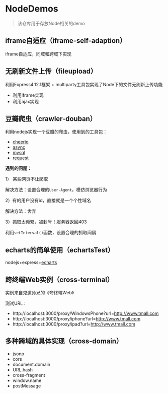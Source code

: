 # NodeDemos

> 该仓库用于存放Node相关的demo

## iframe自适应（iframe-self-adaption）

iframe自适应，同域和跨域下实现

## 无刷新文件上传（fileupload）

利用Express4.12.1框架 + multiparty工具包实现了Node下的文件无刷新上传功能

* 利用iframe实现
* 利用ajax实现

## 豆瓣爬虫（crawler-douban）

利用nodejs实现一个豆瓣的爬虫，使用到的工具包：

* [cheerio](https://github.com/cheeriojs/cheerio "cheerio")
* [async](https://github.com/caolan/async "async")
* [mysql](https://github.com/felixge/node-mysql "mysql")
* [request](https://github.com/request/request "request")

**遇到的问题：**

1） 某些网页不让爬取

解决方法：设置合理的`User-Agent`，模仿浏览器行为

2）有的用户没有id，直接就是一个个性域名

解决方法：舍弃

3）抓取太频繁，被封号！服务器返回403

利用`setInterval()`函数，设置合理的抓取间隔

## echarts的简单使用（echartsTest）

nodejs+express+[echarts](http://echarts.baidu.com/index.html "Echarts")

## 跨终端Web实例（cross-terminal）

实例来自鬼道师兄的《夸终端Web》

测试URL：

* http://localhost:3000/proxy/WindowsPhone?url=http://www.tmall.com
* http://localhost:3000/proxy/iphone?url=http://www.tmall.com
* http://localhost:3000/proxy/ipad?url=http://www.tmall.com

## 多种跨域的具体实现（cross-domain）

* jsonp
* cors
* document.domain
* URL.hash
* cross-fragment
* window.name
* postMessage